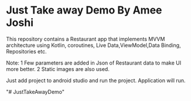 # Just Take away Demo By Amee Joshi

This repository contains a Restaurant app that implements MVVM architecture using Kotlin, coroutines,
Live Data,ViewModel,Data Binding, Repositories etc.

Note: 1 Few parameters are added in Json of Restaurant data to make UI more better.
      2 Static images are also used.

Just add project to android studio and run the project. Application will run. 

"# JustTakeAwayDemo" 
